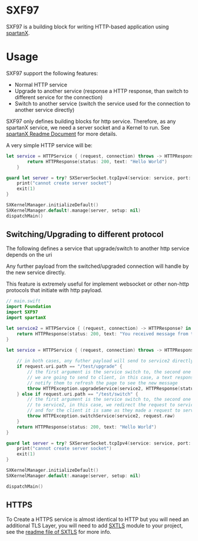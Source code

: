 # SXF97

SXF97 is a building block for writing HTTP-based application using [spartanX](https://github.com/michael-yuji/spartanX).

# Usage 

SXF97 support the following features:
 * Normal HTTP service
 * Upgrade to another service (response a HTTP response, than switch to different service for the connection)
 * Switch to another service (switch the service used for the connection to another service directly)

SXF97 only defines building blocks for http service. Therefore, as any spartanX service, we need a server socket and a Kernel to run. See [spartanX Readme Document](https://github.com/projectSX0/spartanX) for more details.

A very simple HTTP service will be:

```swift
let service = HTTPService { (request, connection) throws -> HTTPResponse? in   
        return HTTPResponse(status: 200, text: "Hello World")
    }

guard let server = try? SXServerSocket.tcpIpv4(service: service, port: 8080) else {
    print("cannot create server socket")
    exit(1)
}

SXKernelManager.initializeDefault()
SXKernelManager.default!.manage(server, setup: nil)
dispatchMain()
```

## Switching/Upgrading to different protocol

The following defines a service that upgrade/switch to another http service depends on the uri

Any further payload from the switched/upgraded connection will handle by the new service directly.

This feature is extremely useful for implement websocket or other non-http protocols that initiate with http payload.

```swift
// main.swift
import Foundation
import SXF97
import spartanX

let service2 = HTTPService { (request, connection) -> HTTPResponse? in
    return HTTPResponse(status: 200, text: "You received message from this service")
}

let service = HTTPService { (request, connection) throws -> HTTPResponse? in
    
    // in both cases, any futher payload will send to service2 directly after switch/upgrade
    if request.uri.path == "/test/upgrade" {
        // the first argument is the service switch to, the second one is the response 
        // we are going to send to client, in this case, a text response to the client
        // notify them to refresh the page to see the new message
        throw HTTPException.upgradeService(service2, HTTPResponse(status: 200, text: "upgrading to service2, refresh your browser"))
    } else if request.uri.path == "/test/switch" {
        // the first argument is the service switch to, the second one is the the initial payload 
        // to service2, in this case, we redirect the request to service2,
        // and for the client it is same as they made a request to service2 directly.
        throw HTTPException.switchService(service2, request.raw)
    }
    return HTTPResponse(status: 200, text: "Hello World")
}

guard let server = try? SXServerSocket.tcpIpv4(service: service, port: 8080) else {
    print("cannot create server socket")
    exit(1)
}

SXKernelManager.initializeDefault()
SXKernelManager.default!.manage(server, setup: nil)

dispatchMain()

```

## HTTPS

To Create a HTTPS service is almost identical to HTTP but you will need an additional TLS Layer, you will need to add [SXTLS](https://github.com/projectSX0/SXTLS) module to your project, see the [readme file of SXTLS](https://github.com/projectSX0/SXTLS) for more info.

